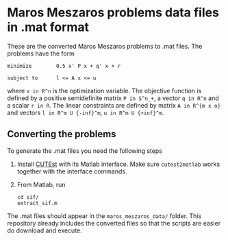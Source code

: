 # Maros Meszaros problems data files in .mat format

These are the converted Maros Meszaros problems to .mat files.
The problems have the form
```
minimize        0.5 x' P x + q' x + r

subject to      l <= A x <= u
```

where `x in R^n` is the optimization variable. The objective function is defined by a positive semidefinite matrix `P in S^n_+`, a vector `q in R^n` and a scalar `r in R`. The linear constraints are defined by matrix `A in R^{m x n}` and vectors `l in R^m U {-inf}^m`, `u in R^m U {+inf}^m`.



## Converting the problems

To generate the .mat files you need the following steps

1. Install [CUTEst](https://github.com/optimizers/cutest-mirror) with its Matlab interface. Make sure `cutest2matlab` works together with the interface commands.

2. From Matlab, run

    ```
    cd sif/
    extract_sif.m
    ```

The .mat files should appear in the `maros_meszaros_data/` folder. This repository already includes the converted files so that the scripts are easier do download and execute.


